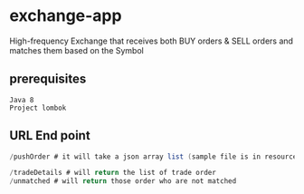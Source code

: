 # exchange-app

High-frequency Exchange that receives both BUY orders & SELL orders and matches them based on the Symbol

## prerequisites


```
Java 8
Project lombok
```

## URL End point

```java
/pushOrder # it will take a json array list (sample file is in resource folder with name data.json 

/tradeDetails # will return the list of trade order
/unmatched # will return those order who are not matched

```

